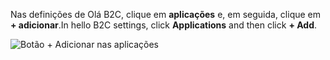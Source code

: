 <span data-ttu-id="f8b9c-101">Nas definições de Olá B2C, clique em **aplicações** e, em seguida, clique em **+ adicionar**.</span><span class="sxs-lookup"><span data-stu-id="f8b9c-101">In hello B2C settings, click **Applications** and then click **+ Add**.</span></span>

![Botão + Adicionar nas aplicações](./media/active-directory-b2c-portal-add-application/b2c-applications-add.png)